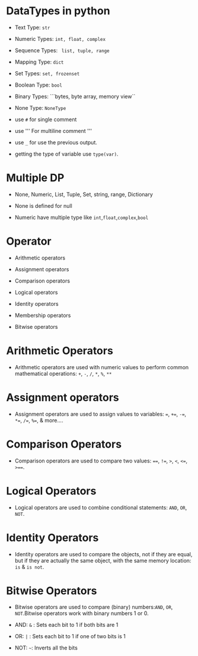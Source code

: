 # DataTypes in python

- Text Type:	    ```str```

- Numeric Types:	```int, float, complex```

- Sequence Types:	``` list, tuple, range```

- Mapping Type:	    ```dict```

- Set Types:	    ```set, frozenset```

- Boolean Type:	    ```bool```

- Binary Types:	    ```bytes, byte array, memory view``

- None Type:	    ```NoneType```

- use ```#``` for single comment

- use ''' For multiline comment '''

- use ```_``` for use the previous output.

- getting the type of variable use ```type(var)```.

# Multiple DP
- None, Numeric, List, Tuple, Set, string, range, Dictionary

- None is defined for null

- Numeric have multiple type like ```int```,```float```,```complex```,```bool```

# Operator

- Arithmetic operators

- Assignment operators

- Comparison operators

- Logical operators

- Identity operators

- Membership operators

- Bitwise operators

# Arithmetic Operators

- Arithmetic operators are used with numeric values to perform common mathematical operations: ```+```, ```-```, ```/```, ```*```, ```%```, ```**```

# Assignment operators

- Assignment operators are used to assign values to variables: ```=```, ```+=```, ```-=```, ```*=```, ```/=```, ```%=```, & more....

# Comparison Operators

- Comparison operators are used to compare two values: ```==```, ```!=```, ```>```, ```<```, ```<=```, ```>==```.

# Logical Operators

- Logical operators are used to combine conditional statements: ```AND```, ```OR```, ```NOT```.

# Identity Operators

- Identity operators are used to compare the objects, not if they are equal, but if they are actually the same object, with the same memory location: ```is``` & ```is not```.

# Bitwise Operators

- Bitwise operators are used to compare (binary) numbers:```AND```, ```OR```, ```NOT```.Bitwise operators work with binary numbers 1 or 0.

- AND: ```&``` : Sets each bit to 1 if both bits are 1

- OR: ```|``` : Sets each bit to 1 if one of two bits is 1

- NOT: ``` ~ ```: 	Inverts all the bits
